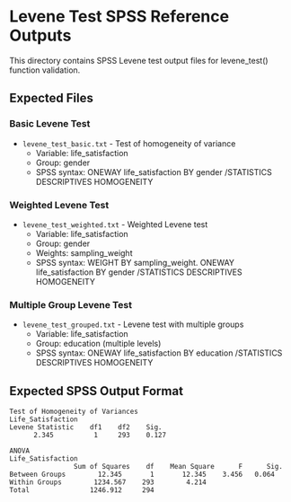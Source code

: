 # Levene Test SPSS Reference Outputs

This directory contains SPSS Levene test output files for levene_test() function validation.

## Expected Files

### Basic Levene Test
- `levene_test_basic.txt` - Test of homogeneity of variance
  - Variable: life_satisfaction
  - Group: gender
  - SPSS syntax: ONEWAY life_satisfaction BY gender /STATISTICS DESCRIPTIVES HOMOGENEITY

### Weighted Levene Test  
- `levene_test_weighted.txt` - Weighted Levene test
  - Variable: life_satisfaction
  - Group: gender
  - Weights: sampling_weight
  - SPSS syntax: WEIGHT BY sampling_weight. ONEWAY life_satisfaction BY gender /STATISTICS DESCRIPTIVES HOMOGENEITY

### Multiple Group Levene Test
- `levene_test_grouped.txt` - Levene test with multiple groups
  - Variable: life_satisfaction
  - Group: education (multiple levels)
  - SPSS syntax: ONEWAY life_satisfaction BY education /STATISTICS DESCRIPTIVES HOMOGENEITY

## Expected SPSS Output Format

```
Test of Homogeneity of Variances
Life_Satisfaction
Levene Statistic    df1    df2    Sig.
      2.345          1     293    0.127

ANOVA
Life_Satisfaction
                Sum of Squares    df    Mean Square      F      Sig.
Between Groups        12.345       1       12.345    3.456   0.064
Within Groups        1234.567    293        4.214
Total               1246.912     294
```